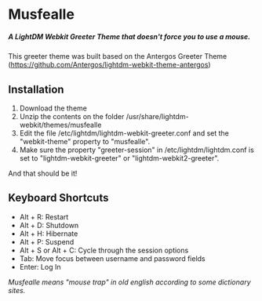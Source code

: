 # Musfealle

##### A LightDM Webkit Greeter Theme that doesn't force you to use a mouse.

This greeter theme was built based on the Antergos Greeter Theme (https://github.com/Antergos/lightdm-webkit-theme-antergos)


## Installation

1. Download the theme
2. Unzip the contents on the folder /usr/share/lightdm-webkit/themes/musfealle
3. Edit the file /etc/lightdm/lightdm-webkit-greeter.conf and set the
"webkit-theme" property to "musfealle".
4. Make sure the property "greeter-session" in
/etc/lightdm/lightdm.conf is set to "lightdm-webkit-greeter" or
"lightdm-webkit2-greeter".

And that should be it!

## Keyboard Shortcuts

- Alt + R: Restart
- Alt + D: Shutdown
- Alt + H: Hibernate
- Alt + P: Suspend
- Alt + S or Alt + C: Cycle through the session options
- Tab: Move focus between username and password fields
- Enter: Log In

*Musfealle means "mouse trap" in old english according to some dictionary sites.*

